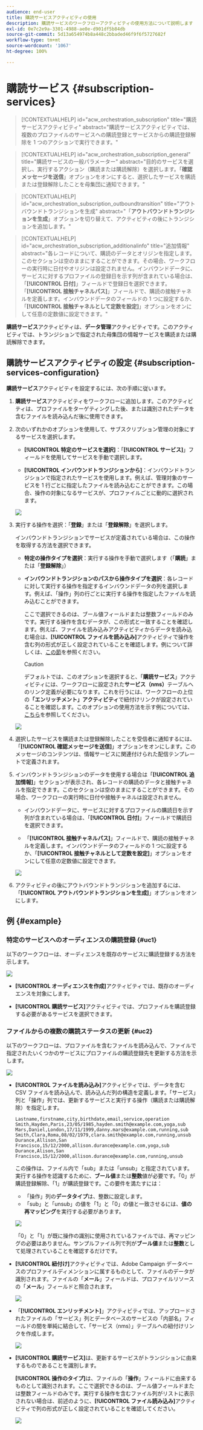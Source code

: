 ```yaml
---
audience: end-user
title: 購読サービスアクティビティの使用
description: 購読サービスのワークフローアクティビティの使用方法について説明します
exl-id: 0e7c2e9a-3301-4988-ae0e-d901df5b84db
source-git-commit: 5d13a654974b8a448c2bbaded46f9f6f5727682f
workflow-type: tm+mt
source-wordcount: '1067'
ht-degree: 100%

---
```


# 購読サービス {#subscription-services}

>[!CONTEXTUALHELP]
>id="acw_orchestration_subscription"
>title="購読サービスアクティビティ"
>abstract="購読サービスアクティビティでは、複数のプロファイルのサービスへの購読登録とサービスからの購読登録解除を 1 つのアクションで実行できます。"

>[!CONTEXTUALHELP]
>id="acw_orchestration_subscription_general"
>title="購読サービスの一般パラメーター"
>abstract="目的のサービスを選択し、実行するアクション（購読または購読解除）を選択します。「**確認メッセージを送信**」オプションをオンにすると、選択したサービスを購読または登録解除したことを母集団に通知できます。"

>[!CONTEXTUALHELP]
>id="acw_orchestration_subscription_outboundtransition"
>title="アウトバウンドトランジションを生成"
>abstract="「**アウトバウンドトランジションを生成**」オプションを切り替えて、アクティビティの後にトランジションを追加します。"

>[!CONTEXTUALHELP]
>id="acw_orchestration_subscription_additionalinfo"
>title="追加情報"
>abstract="各レコードについて、購読のデータとオリジンを指定します。このセクションは空のままにすることができます。その場合、ワークフローの実行時に日付やオリジンは設定されません。インバウンドデータに、サービスに対するプロファイルの登録日を示す列が含まれている場合は、「**[!UICONTROL 日付]**」フィールドで登録日を選択できます。「**[!UICONTROL 接触チャネルパス]**」フィールドで、購読の接触チャネルを定義します。インバウンドデータのフィールドの 1 つに設定するか、「**[!UICONTROL 接触チャネルとして定数を設定]**」オプションをオンにして任意の定数値に設定できます。"

**購読サービス**&#x200B;アクティビティは、**データ管理**&#x200B;アクティビティです。このアクティビティでは、トランジションで指定された母集団の情報サービスを購読または購読解除できます。

## 購読サービスアクティビティの設定 {#subscription-services-configuration}

**購読サービス**&#x200B;アクティビティを設定するには、次の手順に従います。

1. **購読サービス**&#x200B;アクティビティをワークフローに追加します。このアクティビティは、プロファイルをターゲティングした後、または識別されたデータを含むファイルを読み込んだ後に使用できます。

1. 次のいずれかのオプションを使用して、サブスクリプション管理の対象にするサービスを選択します。

   * **[!UICONTROL 特定のサービスを選択]**：「**[!UICONTROL サービス]**」フィールドを使用してサービスを手動で選択します。

   * **[!UICONTROL インバウンドトランジションから]**：インバウンドトランジションで指定されたサービスを使用します。例えば、管理対象のサービスを 1 行ごとに指定したファイルを読み込むことができます。この場合、操作の対象になるサービスが、プロファイルごとに動的に選択されます。

   ![](../assets/workflow-subscription-service.png)

1. 実行する操作を選択：「**登録**」または「**登録解除**」を選択します。

   インバウンドトランジションでサービスが定義されている場合は、この操作を取得する方法を選択できます。

   * **特定の操作タイプを選択**：実行する操作を手動で選択します（「**購読**」または「**登録解除**」）

   * **インバウンドトランジションのパスから操作タイプを選択**：各レコードに対して実行する操作を指定するインバウンドデータの列を選択します。例えば、「操作」列の行ごとに実行する操作を指定したファイルを読み込むことができます。

     ここで選択できるのは、ブール値フィールドまたは整数フィールドのみです。実行する操作を含むデータが、この形式と一致することを確認します。例えば、ファイルを読み込みアクティビティからデータを読み込む場合は、**[!UICONTROL ファイルを読み込み]**&#x200B;アクティビティで操作を含む列の形式が正しく設定されていることを確認します。例について詳しくは、[この節](#uc2)を参照ください。

     >[!CAUTION]
     >
     >デフォルトでは、このオプションを選択すると、「**購読サービス**」アクティビティには、ワークフローに設定された&#x200B;**サービス（nms）**&#x200B;テーブルへのリンク定義が必要になります。これを行うには、ワークフローの上位の&#x200B;**「エンリッチメント」アクティビティ**&#x200B;で紐付けリンクが設定されていることを確認します。このオプションの使用方法を示す例については、[こちら](#uc2)を参照してください。

   ![](../assets/workflow-subscription-service-inbound.png)

1. 選択したサービスを購読または登録解除したことを受信者に通知するには、「**[!UICONTROL 確認メッセージを送信]**」オプションをオンにします。このメッセージのコンテンツは、情報サービスに関連付けられた配信テンプレートで定義されます。

1. インバウンドトランジションのデータを使用する場合は「**[!UICONTROL 追加情報]**」セクションが表示され、各レコードの購読のデータと接触チャネルを指定できます。このセクションは空のままにすることができます。その場合、ワークフローの実行時に日付や接触チャネルは設定されません。

   * インバウンドデータに、サービスに対するプロファイルの購読日を示す列が含まれている場合は、「**[!UICONTROL 日付]**」フィールドで購読日を選択できます。

   * 「**[!UICONTROL 接触チャネルパス]**」フィールドで、購読の接触チャネルを定義します。インバウンドデータのフィールドの 1 つに設定するか、「**[!UICONTROL 接触チャネルとして定数を設定]**」オプションをオンにして任意の定数値に設定できます。

   ![](../assets/workflow-subscription-service-additional.png)

1. アクティビティの後にアウトバウンドトランジションを追加するには、「**[!UICONTROL アウトバウンドトランジションを生成]**」オプションをオンにします。

## 例 {#example}

### 特定のサービスへのオーディエンスの購読登録 {#uc1}

以下のワークフローは、オーディエンスを既存のサービスに購読登録する方法を示します。

![](../assets/workflow-subscription-service-uc1.png)

* **[!UICONTROL オーディエンスを作成]**&#x200B;アクティビティでは、既存のオーディエンスを対象にします。

* **[!UICONTROL 購読サービス]**&#x200B;アクティビティでは、プロファイルを購読登録する必要があるサービスを選択できます。

### ファイルからの複数の購読ステータスの更新 {#uc2}

以下のワークフローは、プロファイルを含むファイルを読み込んで、ファイルで指定されたいくつかのサービスにプロファイルの購読登録先を更新する方法を示します。

![](../assets/workflow-subscription-service-uc2.png)

* **[!UICONTROL ファイルを読み込み]**&#x200B;アクティビティでは、データを含む CSV ファイルを読み込んで、読み込んだ列の構造を定義します。「サービス」列と「操作」列では、更新するサービスと実行する操作（購読または購読解除）を指定します。

  ```
  Lastname,firstname,city,birthdate,email,service,operation
  Smith,Hayden,Paris,23/05/1985,hayden.smith@example.com,yoga,sub
  Mars,Daniel,London,17/11/1999,danny.mars@example.com,running,sub
  Smith,Clara,Roma,08/02/1979,clara.smith@example.com,running,unsub
  Durance,Allison,San Francisco,15/12/2000,allison.durance@example.com,yoga,sub
  Durance,Alison,San Francisco,15/12/2000,allison.durance@example.com,running,unsub
  ```

  この操作は、ファイル内で「sub」または「unsub」と指定されています。実行する操作を認識するために、**ブール値**&#x200B;または&#x200B;**整数**&#x200B;値が必要です。「0」が購読登録解除、「1」が購読登録です。この要件を満たすには：
   * 「操作」列の&#x200B;**データタイプ**&#x200B;は、整数に設定します。
   * 「sub」と「unsub」の値を「1」と「0」の値と一致させるには、**値の再マッピング**&#x200B;を実行する必要があります。

  ![](../assets/workflow-subscription-service-uc2-mapping.png)

  「0」と「1」が既に操作の識別に使用されているファイルでは、再マッピングの必要はありません。サンプルファイル列で列が&#x200B;**ブール値**&#x200B;または&#x200B;**整数**&#x200B;として処理されていることを確認するだけです。

* **[!UICONTROL 紐付け]**&#x200B;アクティビティでは、Adobe Campaign データベースのプロファイルディメンションに属するものとして、ファイルのデータが識別されます。ファイルの「**メール**」フィールドは、プロファイルリソースの「**メール**」フィールドと照合されます。

  ![](../assets/workflow-subscription-service-uc2-reconciliation.png)

* 「**[!UICONTROL エンリッチメント]**」アクティビティでは、アップロードされたファイルの「サービス」列とデータベースのサービスの「内部名」フィールドの間を単純に結合して、「サービス（nms）」テーブルへの紐付けリンクを作成します。

  ![](../assets/workflow-subscription-service-uc2-enrichment.png)

* **[!UICONTROL 購読サービス]**&#x200B;は、更新するサービスがトランジションに由来するものであることを識別します。

  **[!UICONTROL 操作のタイプ]**&#x200B;は、ファイルの「**操作**」フィールドに由来するものとして識別されます。ここで選択できるのは、ブール値フィールドまたは整数フィールドのみです。実行する操作を含むファイル列がリストに表示されない場合は、前述のように、**[!UICONTROL ファイル読み込み]**&#x200B;アクティビティで列の形式が正しく設定されていることを確認してください。

  ![](../assets/workflow-subscription-service-uc2-subscription.png)
